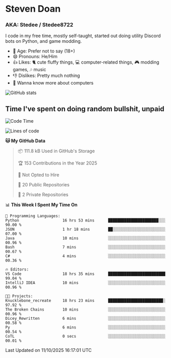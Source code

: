 # Steven Doan
### AKA: Stedee / Stedee8722
I code in my free time, mostly self-taught, started out doing utility Discord bots on Python, and game modding.

- 🤔 Age: Prefer not to say (18+)
- 😄 Pronouns: He/Him
- 👍 Likes: 🐈 cute fluffy things, 💻 computer-related things, 🎮 modding games, 🎶 music
- 👎 Dislikes: Pretty much nothing
- 🥹 Wanna know more about computers

![GitHub stats](https://github-readme-stats-iota-mocha-40.vercel.app/api?username=Stedee8722&show=prs_merged,prs_merged_percentage&show_icons=true&theme=transparent)

## Time I've spent on doing random bullshit, unpaid
<!--START_SECTION:Time I've spent on doing random bullshit, unpaid-->
![Code Time](http://img.shields.io/badge/Code%20Time-354%20hrs%2023%20mins-blue)

![Lines of code](https://img.shields.io/badge/From%20Hello%20World%20I%27ve%20Written-89.3%20thousand%20lines%20of%20code-blue)

**🐱 My GitHub Data** 

> 📦 111.8 kB Used in GitHub's Storage 
 > 
> 🏆 153 Contributions in the Year 2025
 > 
> 🚫 Not Opted to Hire
 > 
> 📜 20 Public Repositories 
 > 
> 🔑 2 Private Repositories 
 > 
📊 **This Week I Spent My Time On** 

```text
💬 Programming Languages: 
Python                   16 hrs 53 mins      ██████████████████████░░░   90.00 % 
JSON                     1 hr 18 mins        ██░░░░░░░░░░░░░░░░░░░░░░░   07.00 % 
Java                     10 mins             ░░░░░░░░░░░░░░░░░░░░░░░░░   00.96 % 
Bash                     7 mins              ░░░░░░░░░░░░░░░░░░░░░░░░░   00.67 % 
C#                       4 mins              ░░░░░░░░░░░░░░░░░░░░░░░░░   00.36 % 

🔥 Editors: 
VS Code                  18 hrs 35 mins      █████████████████████████   99.04 % 
IntelliJ IDEA            10 mins             ░░░░░░░░░░░░░░░░░░░░░░░░░   00.96 % 

🐱‍💻 Projects: 
Knucklebone_recreate     18 hrs 23 mins      ████████████████████████░   97.92 % 
The Broken Chains        10 mins             ░░░░░░░░░░░░░░░░░░░░░░░░░   00.96 % 
Dicey_Rewritten          6 mins              ░░░░░░░░░░░░░░░░░░░░░░░░░   00.58 % 
Py                       6 mins              ░░░░░░░░░░░░░░░░░░░░░░░░░   00.54 % 
CoTL                     0 secs              ░░░░░░░░░░░░░░░░░░░░░░░░░   00.01 % 
```


 Last Updated on 11/10/2025 16:17:01 UTC
<!--END_SECTION:Time I've spent on doing random bullshit, unpaid-->
